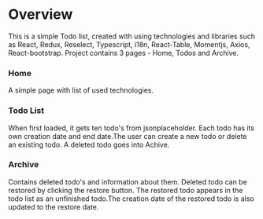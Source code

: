 # Overview
This is a simple Todo list, created with using technologies and libraries such as React, Redux, Reselect, Typescript, i18n, React-Table, Momentjs, Axios, React-bootstrap.
Project contains 3 pages - Home, Todos and Archive.

### Home
A simple page with list of used technologies.

### Todo List
When first loaded, it gets ten todo's from jsonplaceholder. Each todo has its own creation date and end date.The user can create a new todo or delete an existing todo. A deleted todo goes into Achive.

### Archive
Contains deleted todo's and information about them. Deleted todo can be restored by clicking the restore button. The restored todo appears in the todo list as an unfinished todo.The creation date of the restored todo is also updated to the restore date.
